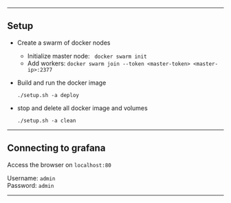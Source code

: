 
---

## Setup

* Create a swarm of docker nodes
    - Initialize master node: ` docker swarm init`
    - Add workers: `docker swarm join --token <master-token> <master-ip>:2377`

* Build and run the docker image
    ```
    ./setup.sh -a deploy
    ```

* stop and delete all docker image and volumes
    ```
    ./setup.sh -a clean
    ```

---

## Connecting to grafana
  Access the browser on `localhost:80`
  
  Username: `admin`   
  Password: `admin`

---
